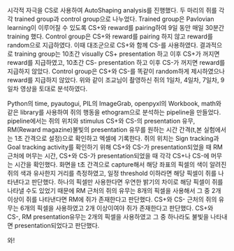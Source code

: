 시각적 자극을 CS로 사용하여 AutoShaping analysis를 진행했다. 두 마리의 쥐를 각각 trained group과 control group으로 나누었다. Trained group은 Pavlovian learning이 이루어질 수 있도록 CS+와 reward를 pairing하여 9일 동안 매일 30분간 training 했다. Control group은 CS+와 reward를 pairing 하지 않고 reward를 random으로 지급하였다. 이때 대조군으로 CS+와 함께 CS-를 사용하였다. 결과적으로 training group는 10초간 visually CS+ presentation 하고 이후 CS+가 꺼지면 reward를 지급하였고, 10초간 CS- presentation 하고 이후 CS-가 꺼지면 reward를 지급하지 않았다. Control group은 CS+와 CS-를 똑같이 random하게 제시하였으나 reward를 지급하지 않았다. 위와 같이 조교님이 촬영하신 쥐의 1일차, 4일차, 7일차, 9일차 영상을 토대로 분석하였다. 



Python의 time, pyautogui, PIL의 ImageGrab, openpyxl의 Workbook, math와 같은 library를 사용하여 쥐의 행동을 ethogram으로 분석하는 pipeline을 만들었다. pipeline에서는 쥐의 위치와 stimulus CS+와 CS-의 presentation 유무, RM(Reward magazine)불빛의 presentation 유무를 원하는 시간 간격(t,본 실험에서는 1초 간격으로 설정)으로 확인하고 엑셀에 기록한다. 쥐의 위치는 Sign tracking과 Goal tracking activity를 확인하기 위해 CS+와 CS-가 presentation되었을 때 RM근처에 머무는 시간, CS+와 CS-가 presentation되었을 때 각각 CS+나 CS-에 머무는 시간을 확인했다. 화면을 t초 간격으로 capture해서 해당 좌표의 픽셀의 색이 알려진 쥐의 색과 유사한지 거리를 측정하였고, 일정 threshold 이하라면 해당 픽셀이 쥐를 나타낸다고 판단했다. 하나의 픽셀만 사용한다면 우연한 밝기의 차이로 해당 픽셀이 쥐를 나타낼 수도 있었기 때문에 RM 근처의 쥐의 유무는 8개의 픽셀을 사용해서 그 중 2개 이상이 쥐를 나타낸다면 RM에 쥐가 존재한다고 판단했다. CS+와 CS- 근처의 쥐의 유무는 6개의 픽셀을 사용하였고 2개 이상이여야 쥐가 존재한다고 판단했다. CS+와 CS-, RM presentation유무는 2개의 픽셀을 사용하였고 그 중 하나라도 불빛을 나타내면 presentation되었다고 판단했다. 

와! 
